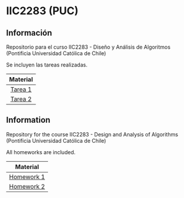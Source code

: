 IIC2283 (PUC)
=============

Información
-----------

Repositorio para el curso IIC2283 - Diseño y Análisis de Algoritmos (Pontificia Universidad Católica de Chile)

Se incluyen las tareas realizadas.

|Material|
|:-:|
|[Tarea 1](T1)|
|[Tarea 2](T2)|



Information
-----------

Repository for the course IIC2283 - Design and Analysis of Algorithms (Pontificia Universidad Católica de Chile)

All homeworks are included.

|Material|
|:-:|
|[Homework 1](T1)|
|[Homework 2](T2)|
